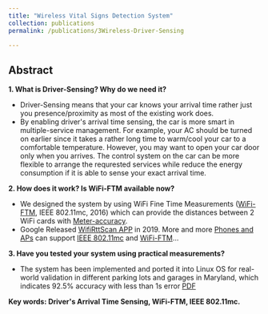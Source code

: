 ```yaml
---
title: "Wireless Vital Signs Detection System"
collection: publications
permalink: /publications/3Wireless-Driver-Sensing

---
```


## Abstract
<b> 1. What is Driver-Sensing? Why do we need it?</b> <br>
  * Driver-Sensing means that your car knows your arrival time rather just you presence/proximity as most of the existing work does. <br>
  * By enabling driver's arrival time sensing, the car is more smart in multiple-service management. For example, your AC should be turned on earlier since it takes a rather long time to warm/cool your car to a comfortable temperature. However, you may want to open your car door only when you arrives. The control system on the car can be more flexible to arrange the requrested services while reduce the energy consumption if it is able to sense your exact arrival time.

<b> 2. How does it work? Is WiFi-FTM available now? </b> <br>
  * We designed the system by using WiFi Fine Time Measurements ([WiFi-FTM](https://people.csail.mit.edu/bkph/ftmrtt_intr), IEEE 802.11mc, 2016) which can provide the distances between 2 WiFi cards with [Meter-accuracy](https://www.gpsworld.com/how-to-achieve-1-meter-accuracy-in-android/). <br>
  * Google Released [WifiRttScan APP](https://play.google.com/store/apps/details?id=com.google.android.apps.location.rtt.wifirttscan&hl=en_US&gl=US) in 2019. More and more [Phones and APs](https://developer.android.com/guide/topics/connectivity/wifi-rtt) can support [IEEE 802.11mc](https://en.wikipedia.org/wiki/IEEE_802.11mc) and [WiFi-FTM](https://people.csail.mit.edu/bkph/ftmrtt_intr)...

<b> 3. Have you tested your system using practical measurements? </b>
  *  The system has been implemented and ported it into Linux OS for real-world validation in different parking lots and garages in Maryland, which indicates 92.5% accuracy with less than 1s error [PDF](https://xiaolu1263.github.io/files/DriverSensing.pdf)<br>

<b> Key words: Driver's Arrival Time Sensing, WiFi-FTM, IEEE 802.11mc.</b>

